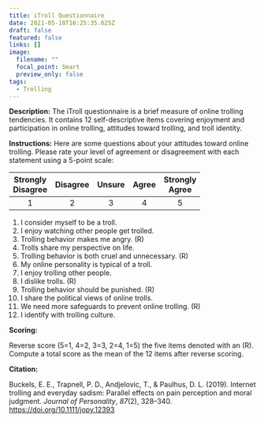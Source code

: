 ```yaml
---
title: iTroll Questionnaire
date: 2021-05-18T16:25:35.025Z
draft: false
featured: false
links: []
image:
  filename: ""
  focal_point: Smart
  preview_only: false
tags:
  - Trolling
---
```

**Description:** The iTroll questionnaire is a brief measure of online trolling tendencies. It contains 12 self-descriptive items covering enjoyment and participation in online trolling, attitudes toward trolling, and troll identity.

**Instructions:** Here are some questions about your attitudes toward online trolling. Please rate your level of agreement or disagreement with each statement using a 5-point scale:

| Strongly</br>Disagree | Disagree | Unsure | Agree | Strongly</br>Agree |
| :----: | :----: | :----: | :----: | :----: |
| 1 | 2 | 3 | 4 | 5 |


1.	I consider myself to be a troll.
2.	I enjoy watching other people get trolled.
3.	Trolling behavior makes me angry. (R)
4.	Trolls share my perspective on life.
5.	Trolling behavior is both cruel and unnecessary. (R)
6.	My online personality is typical of a troll.
7.	I enjoy trolling other people.
8.	I dislike trolls. (R)
9.	Trolling behavior should be punished. (R)
10.	I share the political views of online trolls.
11.	We need more safeguards to prevent online trolling. (R)
12.	I identify with trolling culture.


**Scoring:**

Reverse score (5=1, 4=2, 3=3, 2=4, 1=5) the five items denoted with an (R).
<br>Compute a total score as the mean of the 12 items after reverse scoring.


**Citation:** 

Buckels, E. E., Trapnell, P. D., Andjelovic, T., & Paulhus, D. L. (2019). Internet trolling and everyday sadism: Parallel effects on pain perception and moral judgment. *Journal of Personality*, *87*(2), 328–340. https://doi.org/10.1111/jopy.12393
